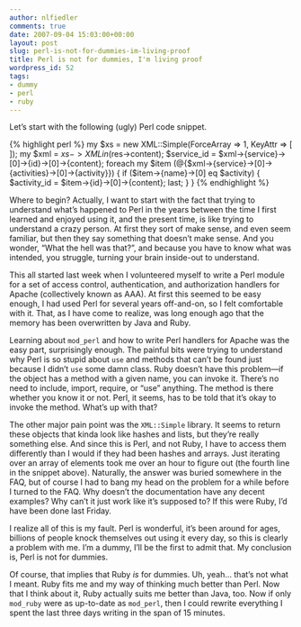 ```yaml
---
author: nlfiedler
comments: true
date: 2007-09-04 15:03:00+00:00
layout: post
slug: perl-is-not-for-dummies-im-living-proof
title: Perl is not for dummies, I'm living proof
wordpress_id: 52
tags:
- dummy
- perl
- ruby
---
```


Let’s start with the following (ugly) Perl code snippet.


{% highlight perl %}
my $xs = new XML::Simple(ForceArray => 1, KeyAttr => [ ]);
my $xml = $xs->XMLin($res->content);
$service_id = $xml->{service}->[0]->{id}->[0]->{content};
foreach my $item (@{$xml->{service}->[0]->{activities}->[0]->{activity}}) {
    if ($item->{name}->[0] eq $activity) {
        $activity_id = $item->{id}->[0]->{content};
        last;
    }
}
{% endhighlight %}

Where to begin? Actually, I want to start with the fact that trying to understand what’s happened to Perl in the years between the time I first learned and enjoyed using it, and the present time, is like trying to understand a crazy person. At first they sort of make sense, and even seem familiar, but then they say something that doesn’t make sense. And you wonder, “What the hell was that?”, and because you have to know what was intended, you struggle, turning your brain inside-out to understand.

This all started last week when I volunteered myself to write a Perl module for a set of access control, authentication, and authorization handlers for Apache (collectively known as AAA). At first this seemed to be easy enough, I had used Perl for several years off-and-on, so I felt comfortable with it. That, as I have come to realize, was long enough ago that the memory has been overwritten by Java and Ruby.

Learning about `mod_perl` and how to write Perl handlers for Apache was the easy part, surprisingly enough. The painful bits were trying to understand why Perl is so stupid about `use` and methods that can’t be found just because I didn’t `use` some damn class. Ruby doesn’t have this problem—if the object has a method with a given name, you can invoke it. There’s no need to include, import, require, or “use” anything. The method is there whether you know it or not. Perl, it seems, has to be told that it’s okay to invoke the method. What’s up with that?

The other major pain point was the `XML::Simple` library. It seems to return these objects that kinda look like hashes and lists, but they’re really something else. And since this is Perl, and not Ruby, I have to access them differently than I would if they had been hashes and arrays. Just iterating over an array of elements took me over an hour to figure out (the fourth line in the snippet above). Naturally, the answer was buried somewhere in the FAQ, but of course I had to bang my head on the problem for a while before I turned to the FAQ. Why doesn’t the documentation have any decent examples? Why can’t it just work like it’s supposed to? If this were Ruby, I’d have been done last Friday.

I realize all of this is my fault. Perl is wonderful, it’s been around for ages, billions of people knock themselves out using it every day, so this is clearly a problem with me. I’m a dummy, I’ll be the first to admit that. My conclusion is, Perl is not for dummies.

Of course, that implies that Ruby _is_ for dummies. Uh, yeah… that’s not what I meant. Ruby fits me and my way of thinking much better than Perl. Now that I think about it, Ruby actually suits me better than Java, too. Now if only `mod_ruby` were as up-to-date as `mod_perl`, then I could rewrite everything I spent the last three days writing in the span of 15 minutes.

